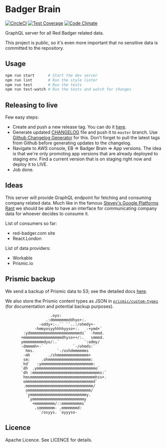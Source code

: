 Badger Brain
============

[![CircleCI](https://circleci.com/gh/redbadger/badger-brain.svg?style=shield)](https://circleci.com/gh/redbadger/badger-brain)
[![Test Coverage](https://coveralls.io/repos/github/redbadger/badger-brain/badge.svg?branch=master)](https://coveralls.io/github/redbadger/badger-brain?branch=master)
[![Code Climate](https://codeclimate.com/github/redbadger/badger-brain/badges/gpa.svg)](https://codeclimate.com/github/redbadger/badger-brain)

GraphQL server for all Red Badger related data.

This project is public, so it's even more important that no sensitive data is
committed to the repository.


## Usage

```sh
npm run start      # Start the dev server
npm run lint       # Run the style linter
npm run test       # Run the tests
npm run test-watch # Run the tests and watch for changes
```

## Releasing to live

Few easy steps:

* Create and push a new release tag. You can do it [here][releases].
* Generate updated [CHANGELOG][changelog] file and push it to `master` branch.
  Use [Github Changelog Generator][generator] for this. Don't forget to pull
  the latest tags from Github before generating updates to the changelog.
* Navigate to AWS console, EB => Badger Brain => App versions. The idea is
  that we're only promoting app versions that are already deployed to staging
  env. Find a current version that is on staging right now and deploy it to
  LIVE.
* Job done.

[releases]: https://github.com/redbadger/badger-brain/releases
[changelog]: https://github.com/redbadger/badger-brain/blob/master/CHANGELOG.md
[generator]: https://github.com/skywinder/github-changelog-generator

## Ideas

This server will provide GraphQL endpoint for fetching and consuming company
related data. Much like in the famous [Stevey's Google Platforms Rant][rant]
we should be able to have an interface for communicating company data for
whoever decides to consume it.

[rant]: https://gist.github.com/chitchcock/1281611

List of consumers so far:

* red-badger.com site
* React.London

List of data providers:

* Workable
* Prismic.io

## Prismic backup

We send a backup of Prismic data to S3; see the detailed docs [here](prismic-backup-service/README.md).

We also store the Prismic content types as JSON in [`prismic/custom-types`](prismic/custom-types/) (for documentation and potential backup purposes).

```
                    .oys:
                  .:dmmmmmmmddhyo+:.
               -oddy+:-.`` ``..:/ohmdy+-
             -hmmyosyyhhhhyyso+:.   -+ymd+`
        :ydmmmmmmmmmmmmmmmmmmmmmmds`  -hmmd.
       +mmmmmmmmmmmmmmmmmdhyso++/:.   smmmd.
       ymmmmmmmmmdyo/:.`           `:odmy/
       -dmmmmh+-`             `-/ohmds:`
         hms.          `-/oshdmmmmmms
        -mh        ./shmmmmmmmmmmmmmm+
        sm:     .ohmmmmmmmmmmmmmmmmmmm:
        hd`   :ymmmmmmmmmmmmmmmmmmmmmmm:
       `dh  .ymmmmmmmmmmmmmmmmmmmmmmmmmmo`
       `dh :mmmmmmmmmmmmmmmmmmmmmmmmmmmmmms:`
        hmsmmmmmmmmmmmmmmmmmmmmmmmmmmmmmhss+.
        ommmmmmmmmmmmmmmmmmmmmmmmmmmmmmd`
        .mmmmmmmmmmmmmmmmmmmmmmmmmmmmmm/
         ommmmmmmmmmmmmmmmmmmmmmmmmmmm/
         `ymmmmmmmmmmmmmmmmmmmmmmmmmy.
          `ymmmmmmmmmmmmmmmmmmmmmmmy
            +mmmmmmmmm/::mmmmmmmmms`
             .smmmmmmm- .mmmmmmmd:
               `/osyys. `oyyyso-
```

## Licence

Apache Licence. See LICENCE for details.
